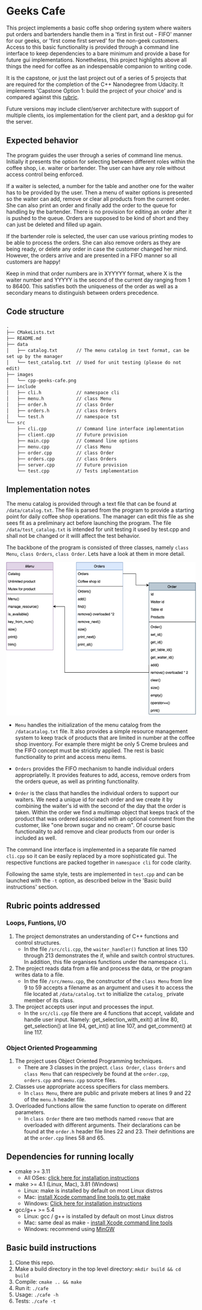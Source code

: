 # Geeks Cafe

This project implements a basic coffe shop ordering system where waiters put orders and bartenders handle them in a 'first in first out - FIFO' manner for our geeks, or 'first come first served' for the non-geek customers. Access to this basic functionality is provided through a command line interface to keep dependencies to a bare minimum and provide a base for future gui implementations. Nonetheless, this project highlights above all things the need for coffee as an indespensable companion to writing code.

It is the capstone, or just the last project out of a series of 5 projects that are required for the completion of the C++ Nanodegree from Udacity. It implements 'Capstone Option 1: build the project of your choice' and is compared against this [rubric](https://review.udacity.com/#!/rubrics/2533/view).

Future versions may include client/server architecture with support of multiple clients, ios implementation for the client part, and a desktop gui for the server.

## Expected behavior

The program guides the user through a series of command line menus. Initially it presents the option for selecting between different roles within the coffee shop, i.e. waiter or bartender. The user can have any role without access control being enforced.

If a waiter is selected, a number for the table and another one for the waiter has to be provided by the user. Then a menu of waiter options is presented so the waiter can add, remove or clear all products from the current order. She can also print an order and finally add the order to the queue for handling by the bartender. There is no provision for editing an order after it is pushed to the queue. Orders are supposed to be kind of short and they can just be deleted and filled up again.

If the bartender role is selected, the user can use various printing modes to be able to process the orders. She can also remove orders as they are being ready, or delete any order in case the customer changed her mind. However, the orders arrive and are presented in a FIFO manner so all customers are happy!

Keep in mind that order numbers are in XYYYYY format, where X is the waiter number and YYYYY is the second of the current day ranging from 1 to 86400. This satisfies both the uniqueness of the order as well as a secondary means to distinguish between orders precedence.

## Code structure

```
.
├── CMakeLists.txt
├── README.md
├── data
│   ├── catalog.txt       // The menu catalog in text format, can be set up by the manager
│   └── test_catalog.txt  // Used for unit testing (please do not edit)
├── images
│   └── cpp-geeks-cafe.png
├── include
│   ├── cli.h             // namespace cli
│   ├── menu.h            // class Menu
│   ├── order.h           // class Order
│   ├── orders.h          // class Orders
│   └── test.h            // namespace tst
└── src
    ├── cli.cpp           // Command line interface implementation
    ├── client.cpp        // Future provision
    ├── main.cpp          // Command line options
    ├── menu.cpp          // class Menu
    ├── order.cpp         // class Order
    ├── orders.cpp        // class Orders
    ├── server.cpp        // Future provision
    └── test.cpp          // Tests implementation
```

## Implementation notes

The menu catalog is provided through a text file that can be found at `/data/catalog.txt`. The file is parsed from the program to provide a starting point for daily coffee shop operations. The manager can edit this file as she sees fit as a preliminary act before launching the program. The file `/data/test_catalog.txt` is intended for unit testing it used by test.cpp and shall not be changed or it willl affect the test behavior.

The backbone of the program is consisted of three classes, namely `class Menu`, `class Orders`, `class Order`. Lets have a look at them in more detail.

<p align="center"><img src="images/cpp-geeks-cafe.png"/></p>

* `Menu` handles the initialization of the menu catalog from the `/datacatalog.txt` file. It also provides a simple resource management system to keep track of products that are limited in number at the coffee shop inventory. For example there might be only 5 Creme brulees and the FIFO concept must be stricktly applied. The rest is basic functionality to print and access menu items.

* `Orders` provides the FIFO mechanism to handle individual orders appropriatelly. It provides features to add, access, remove orders from the orders queue, as well as printing functionality.

* `Order` is the class that handles the individual orders to support our waiters. We need a unique id for each order and we create it by combining the waiter's id with the second of the day that the order is taken. Within the order we find a multimap object that keeps track of the product that was ordered associated with an optional comment from the customer, like "one brown sugar and no cream". Of course basic functionality to add remove and clear products from our order is included as well.

The command line interface is implemented in a separate file named `cli.cpp` so it can be easily replaced by a more sophisticated gui. The respective functions are packed together in `namespace cli` for code clarity.

Following the same style, tests are implemented in `test.cpp` and can be launched with the `-t` option, as described below in the 'Basic build instructions' section.

## Rubric points addressed

### Loops, Funtions, I/O
1. The project demonstrates an understanding of C++ functions and control structures.
    * In the file `/src/cli.cpp`, the `waiter_handler()` function at lines 130 through 213 demonstrates the if, while and switch control structures. In addition, this file organises functions under the namespace `cli`.
2. The project reads data from a file and process the data, or the program writes data to a file.
    * In the file `/src/menu.cpp`, the constructor of the `class Menu` from line 9 to 59 accepts a filename as an argument and uses it to access the file located at `/data/catalog.txt` to initialize the `catalog_` private member of its class.
3. The project accepts user input and processes the input.
    * In the `src/cli.cpp` file there are 4 functions that accept, validate and handle user input. Namely: get_selection_with_exit() at line 80, get_selection() at line 94, get_int() at line 107, and get_comment() at line 117.

### Object Oriented Progeamming
1. The project uses Object Oriented Programming techniques.
    * There are 3 classes in the project. `class Order`, `class Orders` and `class Menu` that can respecively be found at the `order.cpp`, `orders.cpp` and `menu.cpp` source files.
2. Classes use appropriate access specifiers for class members.
    * In `class Menu`, there are public and private mebers at lines 9 and 22 of the `menu.h` header file. 
7. Overloaded functions allow the same function to operate on different parameters.
    * In `class Order` there are two methods named `remove` that are overloaded with different arguments. Their declarations can be found at the `order.h` header file lines 22 and 23. Their definitions are at the `order.cpp` lines 58 and 65.

## Dependencies for running locally
* cmake >= 3.11
  * All OSes: [click here for installation instructions](https://cmake.org/install/)
* make >= 4.1 (Linux, Mac), 3.81 (Windows)
  * Linux: make is installed by default on most Linux distros
  * Mac: [install Xcode command line tools to get make](https://developer.apple.com/xcode/features/)
  * Windows: [Click here for installation instructions](http://gnuwin32.sourceforge.net/packages/make.htm)
* gcc/g++ >= 5.4
  * Linux: gcc / g++ is installed by default on most Linux distros
  * Mac: same deal as make - [install Xcode command line tools](https://developer.apple.com/xcode/features/)
  * Windows: recommend using [MinGW](http://www.mingw.org/)

## Basic build instructions

1. Clone this repo.
2. Make a build directory in the top level directory: `mkdir build && cd build`
3. Compile: `cmake .. && make`
4. Run it: `./cafe`
5. Usage: `./cafe -h`
6. Tests: `./cafe -t`
